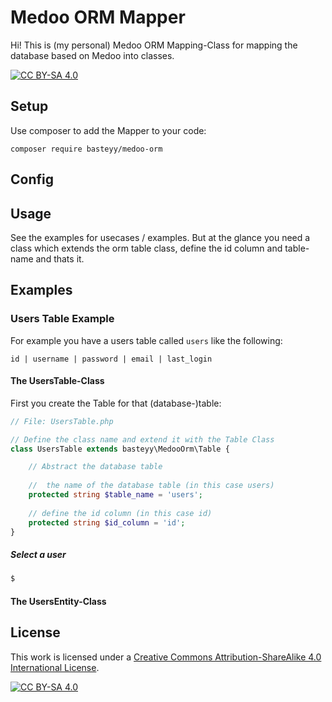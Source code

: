 # Medoo ORM Mapper

Hi! This is (my personal) Medoo ORM Mapping-Class for mapping the database based on Medoo into classes. 

[![CC BY-SA 4.0][cc-by-sa-shield]][cc-by-sa]

## Setup

Use composer to add the Mapper to your code:

```shell
composer require basteyy/medoo-orm
```

## Config



## Usage

See the examples for usecases / examples. But at the glance you need a class which extends the orm table class, define the id column and table-name and thats it.

## Examples

### Users Table Example
For example you have a users table called `users` like the following:

```
id | username | password | email | last_login
```

#### The UsersTable-Class

First you create the Table for that (database-)table:

```php
// File: UsersTable.php

// Define the class name and extend it with the Table Class
class UsersTable extends basteyy\MedooOrm\Table {

    // Abstract the database table
    
    //  the name of the database table (in this case users)   
    protected string $table_name = 'users';
    
    // define the id column (in this case id)
    protected string $id_column = 'id';
}
```

##### Select a user
```php
$
```

#### The UsersEntity-Class

## License

This work is licensed under a
[Creative Commons Attribution-ShareAlike 4.0 International License][cc-by-sa].

[![CC BY-SA 4.0][cc-by-sa-image]][cc-by-sa]

[cc-by-sa]: http://creativecommons.org/licenses/by-sa/4.0/
[cc-by-sa-image]: https://licensebuttons.net/l/by-sa/4.0/88x31.png
[cc-by-sa-shield]: https://img.shields.io/badge/License-CC%20BY--SA%204.0-lightgrey.svg